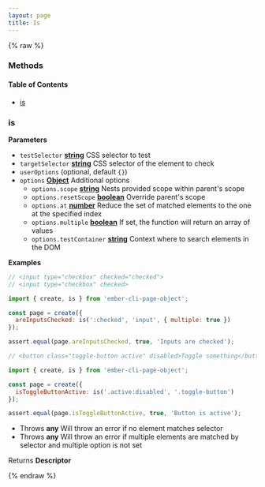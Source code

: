 ```yaml
---
layout: page
title: Is
---
```


{% raw %}
### Methods


<!-- Generated by documentation.js. Update this documentation by updating the source code. -->

#### Table of Contents

-   [is][1]

### is

**Parameters**

-   `testSelector` **[string][2]** CSS selector to test
-   `targetSelector` **[string][2]** CSS selector of the element to check
-   `userOptions`   (optional, default `{}`)
-   `options` **[Object][3]** Additional options
    -   `options.scope` **[string][2]** Nests provided scope within parent's scope
    -   `options.resetScope` **[boolean][4]** Override parent's scope
    -   `options.at` **[number][5]** Reduce the set of matched elements to the one at the specified index
    -   `options.multiple` **[boolean][4]** If set, the function will return an array of values
    -   `options.testContainer` **[string][2]** Context where to search elements in the DOM

**Examples**

```javascript
// <input type="checkbox" checked="checked">
// <input type="checkbox" checked>

import { create, is } from 'ember-cli-page-object';

const page = create({
  areInputsChecked: is(':checked', 'input', { multiple: true })
});

assert.equal(page.areInputsChecked, true, 'Inputs are checked');
```

```javascript
// <button class="toggle-button active" disabled>Toggle something</button>

import { create, is } from 'ember-cli-page-object';

const page = create({
  isToggleButtonActive: is('.active:disabled', '.toggle-button')
});

assert.equal(page.isToggleButtonActive, true, 'Button is active');
```

-   Throws **any** Will throw an error if no element matches selector
-   Throws **any** Will throw an error if multiple elements are matched by selector and multiple option is not set

Returns **Descriptor** 

[1]: #is

[2]: https://developer.mozilla.org/docs/Web/JavaScript/Reference/Global_Objects/String

[3]: https://developer.mozilla.org/docs/Web/JavaScript/Reference/Global_Objects/Object

[4]: https://developer.mozilla.org/docs/Web/JavaScript/Reference/Global_Objects/Boolean

[5]: https://developer.mozilla.org/docs/Web/JavaScript/Reference/Global_Objects/Number
{% endraw %}
